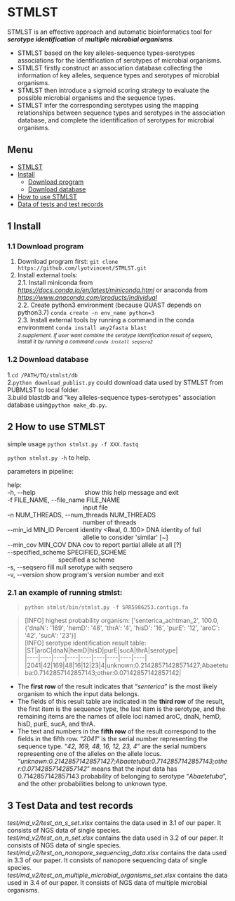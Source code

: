 # STMLST

STMLST is an effective approach and automatic bioinformatics tool for ***serotype identification*** of ***multiple microbial organisms***.

* STMLST based on the key alleles-sequence types-serotypes associations for the identification of serotypes of microbial organisms.  
* STMLST firstly construct an association database collecting the information of key alleles, sequence types and serotypes of microbial organisms.  
* STMLST then introduce a sigmoid scoring strategy to evaluate the possible microbial organisms and the sequence types.  
* STMLST infer the corresponding serotypes using the mapping relationships between sequence types and serotypes in the association database, and complete the identification of serotypes for microbial organisms.  

## Menu
+ [STMLST](https://github.com/lyotvincent/STMLST#stmlst)
+ [Install](https://github.com/lyotvincent/STMLST#install)
    + [Download program](https://github.com/lyotvincent/STMLST#download-program)
    + [Download database](https://github.com/lyotvincent/STMLST#download-database)
+ [How to use STMLST](https://github.com/lyotvincent/STMLST#how-to-use-stmlst)
+ [Data of tests and test records](https://github.com/lyotvincent/STMLST#data-of-tests-and-test-records)

## 1 Install

### 1.1 Download program

1. Download program first: ```git clone https://github.com/lyotvincent/STMLST.git```  
2. Install external tools:  
2.1. Install miniconda from *https://docs.conda.io/en/latest/miniconda.html* or anaconda from *https://www.anaconda.com/products/individual*  
2.2. Create python3 environment (because QUAST depends on python3.7) ```conda create -n env_name python=3```     
2.3. Install external tools by running a command in the conda environment ```conda install any2fasta blast```  
*<small>2.supplement. If user want combine the serotype identification result of seqsero, install it by running a command ```conda install seqsero2```</small>*  

### 1.2 Download database

1.```cd /PATH/TO/stmlst/db```  
2.```python download_publist.py``` could download data used by STMLST from PUBMLST to local folder.  
3.build blastdb and "key alleles-sequence types-serotypes" association database using```python make_db.py```.  

## 2 How to use STMLST

simple usage
```python stmlst.py -f XXX.fastq```  

```python stmlst.py -h``` to help.  

parameters in pipeline:  

help:  
-h, --help&emsp;&emsp;&emsp;&emsp;&emsp;&emsp;&emsp;&emsp;show this help message and exit  
-f FILE_NAME, --file_name FILE_NAME  
&emsp;&emsp;&emsp;&emsp;&emsp;&emsp;&emsp;&emsp;&emsp;&emsp;&emsp;&emsp;    input file  
-n NUM_THREADS, --num_threads NUM_THREADS  
&emsp;&emsp;&emsp;&emsp;&emsp;&emsp;&emsp;&emsp;&emsp;&emsp;&emsp;&emsp;    number of threads  
--min_id MIN_ID       Percent identity <Real, 0..100> DNA identity of full  
&emsp;&emsp;&emsp;&emsp;&emsp;&emsp;&emsp;&emsp;&emsp;&emsp;&emsp;&emsp;    allelle to consider 'similar' [~]  
--min_cov MIN_COV     DNA cov to report partial allele at all [?]  
--specified_scheme SPECIFIED_SCHEME  
&emsp;&emsp;&emsp;&emsp;&emsp;&emsp;&emsp;&emsp;    specified a scheme  
-s, --seqsero         fill null serotype with seqsero  
-v, --version         show program's version number and exit  

### 2.1 an example of running stmlst:  

>```python stmlst/bin/stmlst.py -f SRR5986253.contigs.fa```  

>[INFO] highest probability organism: ['senterica_achtman_2', 100.0, {'dnaN': '169', 'hemD': '48', 'thrA': '4', 'hisD': '16', 'purE': '12', 'aroC': '42', 'sucA': '23'}]  
[INFO] serotype identification result table:  
|ST|aroC|dnaN|hemD|hisD|purE|sucA|thrA|serotype|  
|----|----|----|----|----|----|----|----|----|  
|2041|42|169|48|16|12|23|4|unknown:0.21428571428571427;Abaetetuba:0.7142857142857143;other:0.07142857142857142|  

* The **first row** of the result indicates that “*senterica*” is the most likely organism to which the input data belongs.  
* The fields of this result table are indicated in the **third row** of the result, the first item is the sequence type, the last item is the serotype, and the remaining items are the names of allele loci named aroC, dnaN, hemD, hisD, purE, sucA, and thrA.  
* The text and numbers in the **fifth row** of the result correspond to the fields in the fifth row. “*2041*” is the serial number representing the sequence type. “*42, 169, 48, 16, 12, 23, 4*” are the serial numbers representing one of the alleles on the allele locus. “*unknown:0.21428571428571427;Abaetetuba:0.7142857142857143;other:0.07142857142857142*” means that the input data has 0.7142857142857143 probability of belonging to serotype “*Abaetetuba*”, and the other probabilities belong to unknown type.  

## 3 Test Data and test records

*test/md_v2/test_on_s_set.xlsx* contains the data used in 3.1 of our paper. It consists of NGS data of single species.  
*test/md_v2/test_on_n_set.xlsx* contains the data used in 3.2 of our paper. It consists of NGS data of single species.  
*test/md_v2/test_on_nanopore_sequencing_data.xlsx* contains the data used in 3.3 of our paper. It consists of nanopore sequencing data of single species.  
*test/md_v2/test_on_multiple_microbial_organisms_set.xlsx* contains the data used in 3.4 of our paper.  It consists of NGS data of multiple microbial organisms.  
